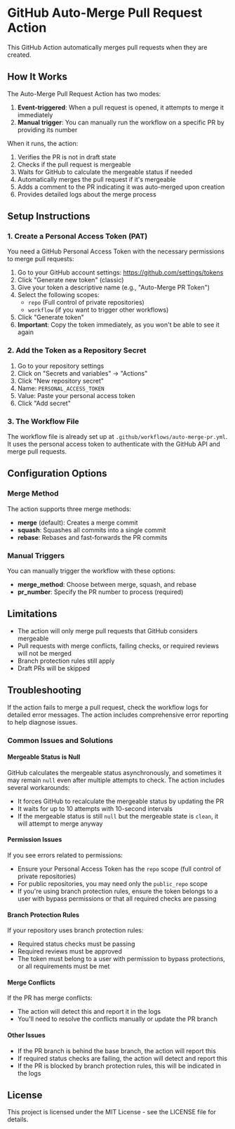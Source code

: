 # GitHub Auto-Merge Pull Request Action

This GitHub Action automatically merges pull requests when they are created.

## How It Works

The Auto-Merge Pull Request Action has two modes:

1. **Event-triggered**: When a pull request is opened, it attempts to merge it immediately
2. **Manual trigger**: You can manually run the workflow on a specific PR by providing its number

When it runs, the action:

1. Verifies the PR is not in draft state
2. Checks if the pull request is mergeable
3. Waits for GitHub to calculate the mergeable status if needed
4. Automatically merges the pull request if it's mergeable
5. Adds a comment to the PR indicating it was auto-merged upon creation
6. Provides detailed logs about the merge process

## Setup Instructions

### 1. Create a Personal Access Token (PAT)

You need a GitHub Personal Access Token with the necessary permissions to merge pull requests:

1. Go to your GitHub account settings: <https://github.com/settings/tokens>
2. Click "Generate new token" (classic)
3. Give your token a descriptive name (e.g., "Auto-Merge PR Token")
4. Select the following scopes:
   - `repo` (Full control of private repositories)
   - `workflow` (if you want to trigger other workflows)
5. Click "Generate token"
6. **Important**: Copy the token immediately, as you won't be able to see it again

### 2. Add the Token as a Repository Secret

1. Go to your repository settings
2. Click on "Secrets and variables" → "Actions"
3. Click "New repository secret"
4. Name: `PERSONAL_ACCESS_TOKEN`
5. Value: Paste your personal access token
6. Click "Add secret"

### 3. The Workflow File

The workflow file is already set up at `.github/workflows/auto-merge-pr.yml`. It uses the personal access token to authenticate with the GitHub API and merge pull requests.

## Configuration Options

### Merge Method

The action supports three merge methods:

- **merge** (default): Creates a merge commit
- **squash**: Squashes all commits into a single commit
- **rebase**: Rebases and fast-forwards the PR commits

### Manual Triggers

You can manually trigger the workflow with these options:

- **merge_method**: Choose between merge, squash, and rebase
- **pr_number**: Specify the PR number to process (required)

## Limitations

- The action will only merge pull requests that GitHub considers mergeable
- Pull requests with merge conflicts, failing checks, or required reviews will not be merged
- Branch protection rules still apply
- Draft PRs will be skipped

## Troubleshooting

If the action fails to merge a pull request, check the workflow logs for detailed error messages. The action includes comprehensive error reporting to help diagnose issues.

### Common Issues and Solutions

#### Mergeable Status is Null

GitHub calculates the mergeable status asynchronously, and sometimes it may remain `null` even after multiple attempts to check. The action includes several workarounds:

- It forces GitHub to recalculate the mergeable status by updating the PR
- It waits for up to 10 attempts with 10-second intervals
- If the mergeable status is still `null` but the mergeable state is `clean`, it will attempt to merge anyway

#### Permission Issues

If you see errors related to permissions:

- Ensure your Personal Access Token has the `repo` scope (full control of private repositories)
- For public repositories, you may need only the `public_repo` scope
- If you're using branch protection rules, ensure the token belongs to a user with bypass permissions or that all required checks are passing

#### Branch Protection Rules

If your repository uses branch protection rules:

- Required status checks must be passing
- Required reviews must be approved
- The token must belong to a user with permission to bypass protections, or all requirements must be met

#### Merge Conflicts

If the PR has merge conflicts:

- The action will detect this and report it in the logs
- You'll need to resolve the conflicts manually or update the PR branch

#### Other Issues

- If the PR branch is behind the base branch, the action will report this
- If required status checks are failing, the action will detect and report this
- If the PR is blocked by branch protection rules, this will be indicated in the logs

## License

This project is licensed under the MIT License - see the LICENSE file for details.
